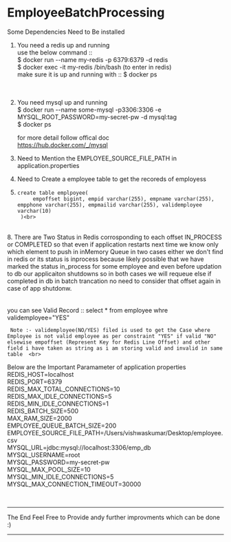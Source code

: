 # EmployeeBatchProcessing
Some Dependencies Need to Be installed <br>
1. You need a redis up and running<br>
   use the below command ::<br>
      $ docker run --name my-redis -p 6379:6379 -d redis<br>
      $ docker exec -it my-redis /bin/bash (to enter in redis)<br>
   make sure it is up and running with :: $ docker ps <br>
       <br>
       <br>
3. You need mysql up and running<br>
      $ docker run --name some-mysql -p3306:3306 -e MYSQL_ROOT_PASSWORD=my-secret-pw -d mysql:tag<br>
      $ docker ps<br>

   for more detail follow offical doc<br>
   https://hub.docker.com/_/mysql<br>
5. Need to Mention the EMPLOYEE_SOURCE_FILE_PATH in application.properties <br>
6. Need to Create a employee table to get the recoreds of employess<br>
7.     create table emplpoyee(
            empoffset bigint, empid varchar(255), empname varchar(255), empphone varchar(255), empmailid varchar(255), validemployee varchar(10)
        )<br>
<br>
8. There are Two Status in Redis corrosponding to each offset IN_PROCESS or COMPLETED so that even if application restarts next time
   we know only which element to push in inMemory Queue in two cases either we don't find in redis or its status is inprocess because likely possible that we have marked the status in_process for some employee and even before updation to db our applicaiton shutdowns
   so in both cases we will requeue else if completed in db in batch trancation no need to consider that offset again in case of app shutdonw.
   <br>
   <br>
   <br>
     you can see Valid Record :: select * from employee whre validemployee="YES"  <br>    
   
     Note :- validemployee(NO/YES) filed is used to get the Case where Employee is not valid employee as per constraint "YES" if valid "NO" elsewise empoffset (Represent Key for Redis Line Offset) and other field i have taken as string as i am storing valid and invalid in same table  <br>

Below are the Important Paramameter of application properties <br>
REDIS_HOST=localhost <br>
REDIS_PORT=6379      <br>
REDIS_MAX_TOTAL_CONNECTIONS=10 <br>
REDIS_MAX_IDLE_CONNECTIONS=5    <br>
REDIS_MIN_IDLE_CONNECTIONS=1   <br>
REDIS_BATCH_SIZE=500    <br>
MAX_RAM_SIZE=2000   <br>
EMPLOYEE_QUEUE_BATCH_SIZE=200 <br>
EMPLOYEE_SOURCE_FILE_PATH=/Users/vishwaskumar/Desktop/employee.csv  <br>
MYSQL_URL=jdbc:mysql://localhost:3306/emp_db <br>
MYSQL_USERNAME=root <br>
MYSQL_PASSWORD=my-secret-pw <br>
MYSQL_MAX_POOL_SIZE=10 <br>
MYSQL_MIN_IDLE_CONNECTIONS=5 <br>
MYSQL_MAX_CONNECTION_TIMEOUT=30000 <br>



<br>
<hr>    The End Feel Free to Provide andy further improvments which can be done :) <hr>
<br>






